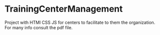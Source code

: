 # TrainingCenterManagement


Project with HTMl CSS JS for centers to facilitate to them the organization.
For many info consult the pdf file.
